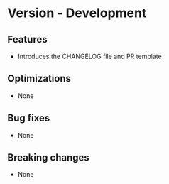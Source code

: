 # Version - Development

## Features
- Introduces the CHANGELOG file and PR template

## Optimizations

- None

## Bug fixes

- None

## Breaking changes

- None